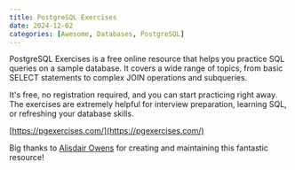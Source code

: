 ```yaml
---
title: PostgreSQL Exercises
date: 2024-12-02
categories: [Awesome, Databases, PostgreSQL]
---
```


PostgreSQL Exercises is a free online resource that helps you practice SQL queries on a sample database. It covers a wide range of topics, from basic SELECT statements to complex JOIN operations and subqueries.

It's free, no registration required, and you can start practicing right away. The exercises are extremely helpful for interview preparation, learning SQL, or refreshing your database skills.

[https://pgexercises.com/](https://pgexercises.com/)

Big thanks to [Alisdair Owens](https://alisdairowens.net/) for creating and maintaining this fantastic resource!
